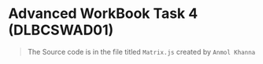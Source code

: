 # Advanced WorkBook Task 4 (DLBCSWAD01)
> The Source code is in the file titled `Matrix.js`
> created by `Anmol Khanna`
> 
